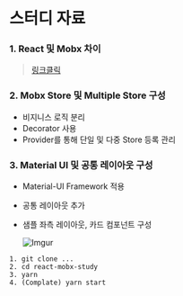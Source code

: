 # 스터디 자료

### 1. React 및 Mobx 차이
>[링크클릭](http://woowabros.github.io/experience/2019/01/02/kimcj-react-mobx.html)

### 2. Mobx Store 및 Multiple Store 구성
- 비지니스 로직 분리
- Decorator 사용
- Provider를 통해 단일 및 다중 Store 등록 관리

### 3. Material UI 및 공통 레이아웃 구성
- Material-UI Framework 적용
- 공통 레이아웃 추가
- 샘플 좌측 레이아웃, 카드 컴포넌트 구성
  
  ![Imgur](https://i.imgur.com/SPJG83f.png)

```
1. git clone ...
2. cd react-mobx-study
3. yarn
4. (Complate) yarn start
```
